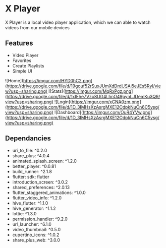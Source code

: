 # X Player

X Player is a local video player application, which we can able to watch videos from our mobile devices


## Features

* Video Player
* Favorites
* Create Playlists
* Simple UI



![Home](https://imgur.com/HYD0hC2.png](https://drive.google.com/file/d/19gouf52rSuxJUmXdDrdUSAi5eJEs5RyI/view?usp=sharing.png)
![Stats](https://imgur.com/MqRxPgz.png](https://drive.google.com/file/d/1xIEhe7Vzo8UG4LhnO49pynLJDemKu3Q9/view?usp=sharing.png)
![Login](https://imgur.com/xCNA0zm.png](https://drive.google.com/file/d/1D_3IMHsXzAsrgMXE12OdpkNuCn6C5ysg/view?usp=sharing.png)
![Dashboard](https://imgur.com/OuR4YVw.png](https://drive.google.com/file/d/1D_3IMHsXzAsrgMXE12OdpkNuCn6C5ysg/view?usp=sharing.png)







## Dependancies
 * uri_to_file: ^0.2.0
 * share_plus: ^4.0.4
 * animated_splash_screen: ^1.2.0
 * better_player: ^0.0.81
 * build_runner: ^2.1.8
 * flutter:
    sdk: flutter
 * introduction_screen: ^3.0.2
 * shared_preferences: ^2.0.13
 * flutter_staggered_animations: ^1.0.0
 * flutter_video_info: ^1.2.0
 * hive_flutter: ^1.1.0
 * hive_generator: ^1.1.2
 * lottie: ^1.3.0
 * permission_handler: ^9.2.0
 * url_launcher: ^6.1.0
 * video_thumbnail: ^0.5.0
 * cupertino_icons: ^1.0.2
 * share_plus_web: ^3.0.0







